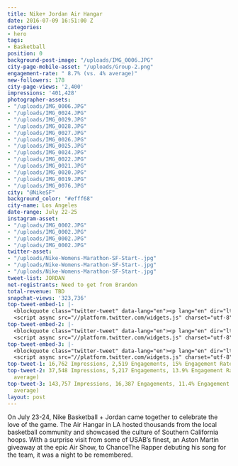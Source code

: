 ```yaml
---
title: Nike+ Jordan Air Hangar
date: 2016-07-09 16:51:00 Z
categories:
- hero
tags:
- Basketball
position: 0
background-post-image: "/uploads/IMG_0006.JPG"
city-page-mobile-asset: "/uploads/Group-2.png"
engagement-rate: " 8.7% (vs. 4% average)"
new-followers: 178
city-page-views: '2,400'
impressions: '401,428'
photographer-assets:
- "/uploads/IMG_0006.JPG"
- "/uploads/IMG_0024.JPG"
- "/uploads/IMG_0029.JPG"
- "/uploads/IMG_0028.JPG"
- "/uploads/IMG_0027.JPG"
- "/uploads/IMG_0026.JPG"
- "/uploads/IMG_0025.JPG"
- "/uploads/IMG_0024.JPG"
- "/uploads/IMG_0022.JPG"
- "/uploads/IMG_0021.JPG"
- "/uploads/IMG_0020.JPG"
- "/uploads/IMG_0019.JPG"
- "/uploads/IMG_0076.JPG"
city: "@NikeSF"
background_color: "#efff68"
city-name: Los Angeles
date-range: July 22-25
instagram-asset:
- "/uploads/IMG_0002.JPG"
- "/uploads/IMG_0002.JPG"
- "/uploads/IMG_0002.JPG"
- "/uploads/IMG_0002.JPG"
twitter-asset:
- "/uploads/Nike-Womens-Marathon-SF-Start-.jpg"
- "/uploads/Nike-Womens-Marathon-SF-Start-.jpg"
- "/uploads/Nike-Womens-Marathon-SF-Start-.jpg"
tweet-list: JORDAN
net-registrants: Need to get from Brandon
total-revenue: TBD
snapchat-views: '323,736'
top-tweet-embed-1: |-
  <blockquote class="twitter-tweet" data-lang="en"><p lang="en" dir="ltr">SoCal bound. Nike + Jordan celebrate hoop culture at the Air Hangar, 7.23-24. Book: <a href="https://t.co/qN9D3VTyhu">https://t.co/qN9D3VTyhu</a> <a href="https://twitter.com/hashtag/UNITE?src=hash">#UNITE</a> <a href="https://t.co/tFqsjHv0Oi">pic.twitter.com/tFqsjHv0Oi</a></p>&mdash; Nike Los Angeles (@NikeLA) <a href="https://twitter.com/NikeLA/status/756217188609060864">July 21, 2016</a></blockquote>
  <script async src="//platform.twitter.com/widgets.js" charset="utf-8"></script>
top-tweet-embed-2: |-
  <blockquote class="twitter-tweet" data-lang="en"><p lang="en" dir="ltr">One team. One goal. Book your spot for the Nike + Jordan Air Hangar, starting 7.23: <a href="https://t.co/VljKDMgkLg">https://t.co/VljKDMgkLg</a> <a href="https://twitter.com/hashtag/UNITE?src=hash">#UNITE</a> <a href="https://t.co/fpWByovtGt">pic.twitter.com/fpWByovtGt</a></p>&mdash; Nike Los Angeles (@NikeLA) <a href="https://twitter.com/NikeLA/status/755506246682308608">July 19, 2016</a></blockquote>
  <script async src="//platform.twitter.com/widgets.js" charset="utf-8"></script>
top-tweet-embed-3: |-
  <blockquote class="twitter-tweet" data-lang="en"><p lang="en" dir="ltr">LA’s very own. <br><br>The <a href="https://twitter.com/DrewLeague">@drewleague</a>, <a href="https://twitter.com/hashtag/unlimitedtogether?src=hash">#unlimitedtogether</a>. <a href="https://t.co/fdsayDj2IP">pic.twitter.com/fdsayDj2IP</a></p>&mdash; Nike Los Angeles (@NikeLA) <a href="https://twitter.com/NikeLA/status/757045013331062785">July 24, 2016</a></blockquote>
  <script async src="//platform.twitter.com/widgets.js" charset="utf-8"></script>
top-tweet-1: 16,762 Impressions, 2,519 Engagements, 15% Engagement Rate (vs. 4% average)
top-tweet-2: 37,548 Impressions, 5,217 Engagements, 13.9% Engagement Rate (vs. 4%
  average)
top-tweet-3: 143,757 Impressions, 16,387 Engagements, 11.4% Engagement Rate (vs. 4%
  average)
layout: post
---
```


On July 23-24, Nike Basketball + Jordan came together to celebrate the love of the game. The Air Hangar in LA hosted thousands from the local basketball community and showcased the culture of Southern California hoops. With a surprise visit from some of USAB’s finest, an Aston Martin giveaway at the epic Air Show, to ChanceThe Rapper debuting his song for the team, it was a night to be remembered.  